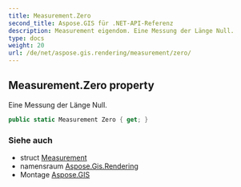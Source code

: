 ```yaml
---
title: Measurement.Zero
second_title: Aspose.GIS für .NET-API-Referenz
description: Measurement eigendom. Eine Messung der Länge Null.
type: docs
weight: 20
url: /de/net/aspose.gis.rendering/measurement/zero/
---
```

## Measurement.Zero property

Eine Messung der Länge Null.

```csharp
public static Measurement Zero { get; }
```

### Siehe auch

* struct [Measurement](../)
* namensraum [Aspose.Gis.Rendering](../../measurement/)
* Montage [Aspose.GIS](../../../)


